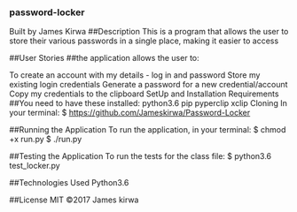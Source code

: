  ### password-locker
Built by James Kirwa
 ##Description
This is a program that allows the user to store their various passwords in a single place, making it easier to access

 ##User Stories
 ##the application allows the user to:

To create an account with my details - log in and password
Store my existing login credentials
Generate a password for a new credential/account
Copy my credentials to the clipboard
SetUp and Installation Requirements
##You need to have these installed:
python3.6
pip
pyperclip
xclip
Cloning
In your terminal: $ https://github.com/Jameskirwa/Password-Locker

##Running the Application
To run the application, in your terminal: $ chmod +x run.py $ ./run.py

##Testing the Application
To run the tests for the class file: $ python3.6 test_locker.py

##Technologies Used
Python3.6

##License MIT ©2017 James kirwa

